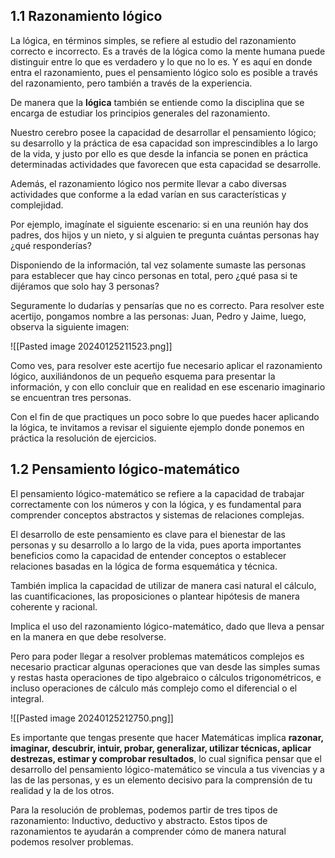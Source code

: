 ## 1.1 Razonamiento lógico

La lógica, en términos simples, se refiere al estudio del razonamiento correcto e incorrecto. Es a través de la lógica como la mente humana puede distinguir entre lo que es verdadero y lo que no lo es. Y es aquí en donde entra el razonamiento, pues el pensamiento lógico solo es posible a través del razonamiento, pero también a través de la experiencia.

De manera que la **lógica** también se entiende como la disciplina que se encarga de estudiar los principios generales del razonamiento.

Nuestro cerebro posee la capacidad de desarrollar el pensamiento lógico; su desarrollo y la práctica de esa capacidad son imprescindibles a lo largo de la vida, y justo por ello es que desde la infancia se ponen en práctica determinadas actividades que favorecen que esta capacidad se desarrolle.

Además, el razonamiento lógico nos permite llevar a cabo diversas actividades que conforme a la edad varían en sus características y complejidad.

Por ejemplo, imagínate el siguiente escenario: si en una reunión hay dos padres, dos hijos y un nieto, y si alguien te pregunta cuántas personas hay ¿qué responderías?

Disponiendo de la información, tal vez solamente sumaste las personas para establecer que hay cinco personas en total, pero ¿qué pasa si te dijéramos que solo hay 3 personas?

Seguramente lo dudarías y pensarías que no es correcto. Para resolver este acertijo, pongamos nombre a las personas: Juan, Pedro y Jaime, luego, observa la siguiente imagen:

![[Pasted image 20240125211523.png]]

Como ves, para resolver este acertijo fue necesario aplicar el razonamiento lógico, auxiliándonos de un pequeño esquema para presentar la información, y con ello concluir que en realidad en ese escenario imaginario se encuentran tres personas.

Con el fin de que practiques un poco sobre lo que puedes hacer aplicando la lógica, te invitamos a revisar el siguiente ejemplo donde ponemos en práctica la resolución de ejercicios.

## 1.2 Pensamiento lógico-matemático

El pensamiento lógico-matemático se refiere a la capacidad de trabajar correctamente con los números y con la lógica, y es fundamental para comprender conceptos abstractos y sistemas de relaciones complejas.

El desarrollo de este pensamiento es clave para el bienestar de las personas y su desarrollo a lo largo de la vida, pues aporta importantes beneficios como la capacidad de entender conceptos o establecer relaciones basadas en la lógica de forma esquemática y técnica.

También implica la capacidad de utilizar de manera casi natural el cálculo, las cuantificaciones, las proposiciones o plantear hipótesis de manera coherente y racional.

Implica el uso del razonamiento lógico-matemático, dado que lleva a pensar en la manera en que debe resolverse.

Pero para poder llegar a resolver problemas matemáticos complejos es necesario practicar algunas operaciones que van desde las simples sumas y restas hasta operaciones de tipo algebraico o cálculos trigonométricos, e incluso operaciones de cálculo más complejo como el diferencial o el integral.

![[Pasted image 20240125212750.png]]

Es importante que tengas presente que hacer Matemáticas implica **razonar, imaginar, descubrir, intuir, probar, generalizar, utilizar técnicas, aplicar destrezas, estimar y comprobar resultados**, lo cual significa pensar que el desarrollo del pensamiento lógico-matemático se vincula a tus vivencias y a las de las personas, y es un elemento decisivo para la comprensión de tu realidad y la de los otros.

Para la resolución de problemas, podemos partir de tres tipos de razonamiento: Inductivo, deductivo y abstracto. Estos tipos de razonamientos te ayudarán a comprender cómo de manera natural podemos resolver problemas.